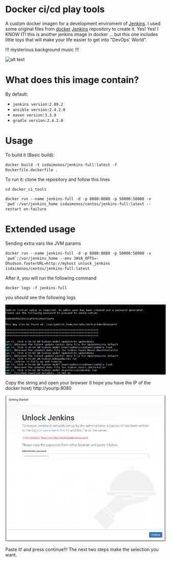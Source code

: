 # Docker ci/cd play tools
A custom docker imagen for a development enviroment of [Jenkins](https://jenkins.io/). I used some original files from  [docker](https://github.com/jenkinsci/docker)  [Jenkins](https://jenkins.io/) repository to create it. Yes! Yes! I KNOW IT! this is another jenkins image in docker ... but this one includes little toys that will make your life easier to get into "DevOps' World".

!!! mysterious background music !!!

![alt text](https://media1.tenor.com/images/d0af1e714dfb82b58847086e8d35314c/tenor.gif?itemid=7256015 "HA HA HA")

# What does this image contain?
By default:
* `jenkins version:2.89.2`
* `ansible version:2.4.2.0`
* `maven version:3.3.9`
* `gradle version:2.4.2.0`

# Usage
To build it (Basic build):
```
docker build -t isdaimonos/jenkins-full:latest -f Dockerfile.dockerfile .
```
To run it:
clone the repository and follow this lines
```
cd docker_ci_tools
```
```
docker run --name jenkins-full -d -p 8080:8080 -p 50000:50000 -v `pwd`:/var/jenkins_home isdaimonos/centos/jenkins-full:latest --restart on-failure
```
# Extended usage
Sending extra vars like JVM params
```
docker run --name jenkins-full -d -p 8080:8080 -p 50000:50000 -v `pwd`:/var/jenkins_home --env JAVA_OPTS=-Dhudson.footerURL=http://myhost unlock_jenkins isdaimonos/centos/jenkins-full:latest 
```
After it, you will run the following command

```
docker logs -f jenkins-full
```
you should see the following logs

![alt text](images/jenkins_inital_password.png "jenkins initial password")

Copy the string and open your browser (I hope you have the IP of the docker host) http://yourip:8080

![alt text](images/unlock_jenkins.png "jenkins initial password")

Paste it! and press continue!!! The next two steps make the selection you want.